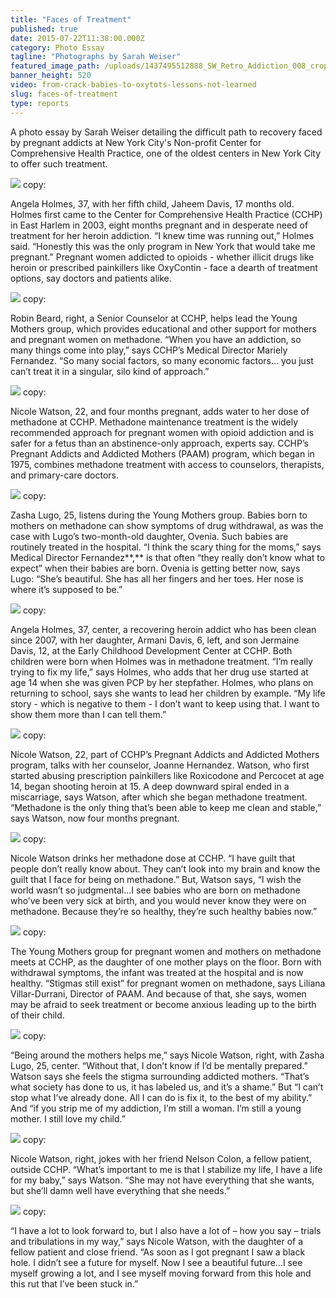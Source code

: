 ```yaml
---
title: "Faces of Treatment"
published: true
date: 2015-07-22T11:38:00.000Z
category: Photo Essay
tagline: "​​Photographs by Sarah Weiser​​​"
featured_image_path: /uploads/1437495512888_SW_Retro_Addiction_008_cropped-1600.jpg
banner_height: 520
video: from-crack-babies-to-oxytots-lessons-not-learned
slug: faces-of-treatment
type: reports
---
```


A photo essay by Sarah Weiser detailing the difficult path to recovery faced by pregnant addicts at New York City's Non-profit Center for Comprehensive Health Practice, one of the oldest centers in New York City to offer such treatment.

![](/webhook-uploads/1437492489603_SW_Retro_Addiction_001-1600px.jpg)
copy:

Angela Holmes, 37, with her fifth child, Jaheem Davis, 17 months old. Holmes first came to the Center for Comprehensive Health Practice (CCHP) in East Harlem in 2003, eight months pregnant and in desperate need of treatment for her heroin addiction. “I knew time was running out,” Holmes said. “Honestly this was the only program in New York that would take me pregnant.” Pregnant women addicted to opioids - whether illicit drugs like heroin or prescribed painkillers like OxyContin - face a dearth of treatment options, say doctors and patients alike.

![](/webhook-uploads/1437492524276_SW_Retro_Addiction_002-1600px.jpg)
copy:

Robin Beard, right, a Senior Counselor at CCHP, helps lead the Young Mothers group, which provides educational and other support for mothers and pregnant women on methadone. “When you have an addiction, so many things come into play,” says CCHP’s Medical Director Mariely Fernandez. “So many social factors, so many economic factors... you just can’t treat it in a singular, silo kind of approach.”

![](/webhook-uploads/1437492543494_SW_Retro_Addiction_003-1600px.jpg)
copy:

Nicole Watson, 22, and four months pregnant, adds water to her dose of methadone at CCHP. Methadone maintenance treatment is the widely recommended approach for pregnant women with opioid addiction and is safer for a fetus than an abstinence-only approach, experts say. CCHP’s Pregnant Addicts and Addicted Mothers (PAAM) program, which began in 1975, combines methadone treatment with access to counselors, therapists, and primary-care doctors.

![](/webhook-uploads/1437492566984_SW_Retro_Addiction_004-1600px.jpg)
copy:

Zasha Lugo, 25, listens during the Young Mothers group. Babies born to mothers on methadone can show symptoms of drug withdrawal, as was the case with Lugo’s two-month-old daughter, Ovenia. Such babies are routinely treated in the hospital. “I think the scary thing for the moms,” says Medical Director Fernandez**,** is that often “they really don’t know what to expect” when their babies are born. Ovenia is getting better now, says Lugo: “She’s beautiful. She has all her fingers and her toes. Her nose is where it’s supposed to be.”

![](/webhook-uploads/1437492591958_SW_Retro_Addiction_005-1600px.jpg)
copy:

Angela Holmes, 37, center, a recovering heroin addict who has been clean since 2007, with her daughter, Armani Davis, 6, left, and son Jermaine Davis, 12, at the Early Childhood Development Center at CCHP. Both children were born when Holmes was in methadone treatment. “I’m really trying to fix my life,” says Holmes, who adds that her drug use started at age 14 when she was given PCP by her stepfather. Holmes, who plans on returning to school, says she wants to lead her children by example. “My life story - which is negative to them - I don’t want to keep using that. I want to show them more than I can tell them.”

![](/webhook-uploads/1437492605929_SW_Retro_Addiction_006-1600px.jpg)
copy:

Nicole Watson, 22, part of CCHP’s Pregnant Addicts and Addicted Mothers program, talks with her counselor, Joanne Hernandez. Watson, who first started abusing prescription painkillers like Roxicodone and Percocet at age 14, began shooting heroin at 15\. A deep downward spiral ended in a miscarriage, says Watson, after which she began methadone treatment. “Methadone is the only thing that’s been able to keep me clean and stable,” says Watson, now four months pregnant.

![](/webhook-uploads/1437492632449_SW_Retro_Addiction_007-1600px.jpg)
copy:

Nicole Watson drinks her methadone dose at CCHP. “I have guilt that people don’t really know about. They can’t look into my brain and know the guilt that I face for being on methadone.” But, Watson says, “I wish the world wasn’t so judgmental...I see babies who are born on methadone who’ve been very sick at birth, and you would never know they were on methadone. Because they’re so healthy, they’re such healthy babies now.”

![](/webhook-uploads/1437492654048_SW_Retro_Addiction_008-1600px.jpg)
copy:

The Young Mothers group for pregnant women and mothers on methadone meets at CCHP, as the daughter of one mother plays on the floor. Born with withdrawal symptoms, the infant was treated at the hospital and is now healthy. “Stigmas still exist” for pregnant women on methadone, says Liliana Villar-Durrani, Director of PAAM. And because of that, she says, women may be afraid to seek treatment or become anxious leading up to the birth of their child.

![](/webhook-uploads/1437492683159_SW_Retro_Addiction_009-1600px.jpg)
copy:

“Being around the mothers helps me,” says Nicole Watson, right, with Zasha Lugo, 25, center. “Without that, I don’t know if I’d be mentally prepared.” Watson says she feels the stigma surrounding addicted mothers. “That’s what society has done to us, it has labeled us, and it’s a shame.” But “I can’t stop what I’ve already done. All I can do is fix it, to the best of my ability.” And “if you strip me of my addiction, I’m still a woman. I’m still a young mother. I still love my child.”

![](/webhook-uploads/1437492725112_SW_Retro_Addiction_010-1600px.jpg)
copy:

Nicole Watson, right, jokes with her friend Nelson Colon, a fellow patient, outside CCHP. “What’s important to me is that I stabilize my life, I have a life for my baby,” says Watson. “She may not have everything that she wants, but she’ll damn well have everything that she needs.”

![](/webhook-uploads/1437492746798_SW_Retro_Addiction_011-1600px.jpg)
copy:

“I have a lot to look forward to, but I also have a lot of – how you say – trials and tribulations in my way,” says Nicole Watson, with the daughter of a fellow patient and close friend. “As soon as I got pregnant I saw a black hole. I didn’t see a future for myself. Now I see a beautiful future...I see myself growing a lot, and I see myself moving forward from this hole and this rut that I’ve been stuck in.”

